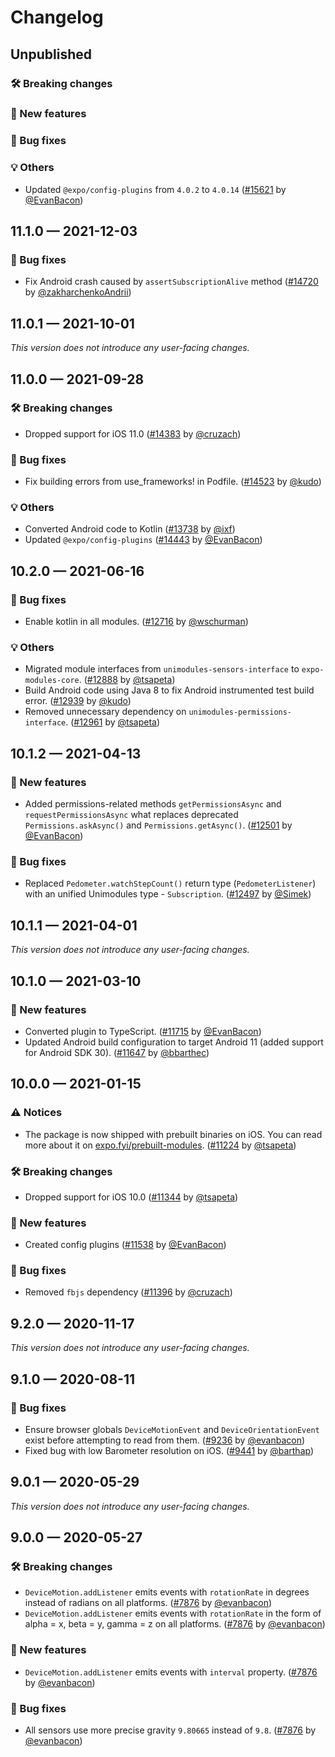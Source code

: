 # Changelog

## Unpublished

### 🛠 Breaking changes

### 🎉 New features

### 🐛 Bug fixes

### 💡 Others

- Updated `@expo/config-plugins` from `4.0.2` to `4.0.14` ([#15621](https://github.com/expo/expo/pull/15621) by [@EvanBacon](https://github.com/EvanBacon))

## 11.1.0 — 2021-12-03

### 🐛 Bug fixes

- Fix Android crash caused by `assertSubscriptionAlive` method ([#14720](https://github.com/expo/expo/pull/14720) by [@zakharchenkoAndrii](https://github.com/zakharchenkoAndrii))

## 11.0.1 — 2021-10-01

_This version does not introduce any user-facing changes._

## 11.0.0 — 2021-09-28

### 🛠 Breaking changes

- Dropped support for iOS 11.0 ([#14383](https://github.com/expo/expo/pull/14383) by [@cruzach](https://github.com/cruzach))

### 🐛 Bug fixes

- Fix building errors from use_frameworks! in Podfile. ([#14523](https://github.com/expo/expo/pull/14523) by [@kudo](https://github.com/kudo))

### 💡 Others

- Converted Android code to Kotlin ([#13738](https://github.com/expo/expo/pull/13738) by [@ixf](https://github.com/ixf))
- Updated `@expo/config-plugins` ([#14443](https://github.com/expo/expo/pull/14443) by [@EvanBacon](https://github.com/EvanBacon))

## 10.2.0 — 2021-06-16

### 🐛 Bug fixes

- Enable kotlin in all modules. ([#12716](https://github.com/expo/expo/pull/12716) by [@wschurman](https://github.com/wschurman))

### 💡 Others

- Migrated module interfaces from `unimodules-sensors-interface` to `expo-modules-core`. ([#12888](https://github.com/expo/expo/pull/12888) by [@tsapeta](https://github.com/tsapeta))
- Build Android code using Java 8 to fix Android instrumented test build error. ([#12939](https://github.com/expo/expo/pull/12939) by [@kudo](https://github.com/kudo))
- Removed unnecessary dependency on `unimodules-permissions-interface`. ([#12961](https://github.com/expo/expo/pull/12961) by [@tsapeta](https://github.com/tsapeta))

## 10.1.2 — 2021-04-13

### 🎉 New features

- Added permissions-related methods `getPermissionsAsync` and `requestPermissionsAsync` what replaces deprecated `Permissions.askAsync()` and `Permissions.getAsync()`. ([#12501](https://github.com/expo/expo/pull/12501) by [@EvanBacon](https://github.com/EvanBacon))

### 🐛 Bug fixes

- Replaced `Pedometer.watchStepCount()` return type (`PedometerListener`) with an unified Unimodules type - `Subscription`. ([#12497](https://github.com/expo/expo/pull/12497) by [@Simek](https://github.com/simek))

## 10.1.1 — 2021-04-01

_This version does not introduce any user-facing changes._

## 10.1.0 — 2021-03-10

### 🎉 New features

- Converted plugin to TypeScript. ([#11715](https://github.com/expo/expo/pull/11715) by [@EvanBacon](https://github.com/EvanBacon))
- Updated Android build configuration to target Android 11 (added support for Android SDK 30). ([#11647](https://github.com/expo/expo/pull/11647) by [@bbarthec](https://github.com/bbarthec))

## 10.0.0 — 2021-01-15

### ⚠️ Notices

- The package is now shipped with prebuilt binaries on iOS. You can read more about it on [expo.fyi/prebuilt-modules](https://expo.fyi/prebuilt-modules). ([#11224](https://github.com/expo/expo/pull/11224) by [@tsapeta](https://github.com/tsapeta))

### 🛠 Breaking changes

- Dropped support for iOS 10.0 ([#11344](https://github.com/expo/expo/pull/11344) by [@tsapeta](https://github.com/tsapeta))

### 🎉 New features

- Created config plugins ([#11538](https://github.com/expo/expo/pull/11538) by [@EvanBacon](https://github.com/EvanBacon))

### 🐛 Bug fixes

- Removed `fbjs` dependency ([#11396](https://github.com/expo/expo/pull/11396) by [@cruzach](https://github.com/cruzach))

## 9.2.0 — 2020-11-17

_This version does not introduce any user-facing changes._

## 9.1.0 — 2020-08-11

### 🐛 Bug fixes

- Ensure browser globals `DeviceMotionEvent` and `DeviceOrientationEvent` exist before attempting to read from them. ([#9236](https://github.com/expo/expo/pull/9236) by [@evanbacon](https://github.com/evanbacon))
- Fixed bug with low Barometer resolution on iOS. ([#9441](https://github.com/expo/expo/pull/9441) by [@barthap](https://github.com/barthap))

## 9.0.1 — 2020-05-29

_This version does not introduce any user-facing changes._

## 9.0.0 — 2020-05-27

### 🛠 Breaking changes

- `DeviceMotion.addListener` emits events with `rotationRate` in degrees instead of radians on all platforms. ([#7876](https://github.com/expo/expo/pull/7876) by [@evanbacon](https://github.com/evanbacon))
- `DeviceMotion.addListener` emits events with `rotationRate` in the form of alpha = x, beta = y, gamma = z on all platforms. ([#7876](https://github.com/expo/expo/pull/7876) by [@evanbacon](https://github.com/evanbacon))

### 🎉 New features

- `DeviceMotion.addListener` emits events with `interval` property. ([#7876](https://github.com/expo/expo/pull/7876) by [@evanbacon](https://github.com/evanbacon))

### 🐛 Bug fixes

- All sensors use more precise gravity `9.80665` instead of `9.8`. ([#7876](https://github.com/expo/expo/pull/7876) by [@evanbacon](https://github.com/evanbacon))
